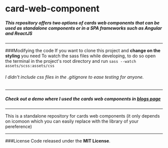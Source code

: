 # card-web-component

##### This repository offers two options of cards web components that can be used as standalone components or in a SPA frameworks such as Angular and ReactJS
------------
###Modifying the code
If you want to clone this project and **change on the styling** you need To watch the sass files while developing, to do so open the terminal in the project's root directory and run
```sass --watch assets/scss:assets/css```
###### I didn't include css files in the .gitignore to ease testing for anyone.
------------
##### Check out a demo where I used the cards web components in [blogs page](https://nermeen-mattar.github.io/card-web-component/)
------------
This is a standalone repository for cards web components  (it only depends on icomoon which you can easily replace with the library of your pereference)

------------

###License 
Code released under the **MIT License**.